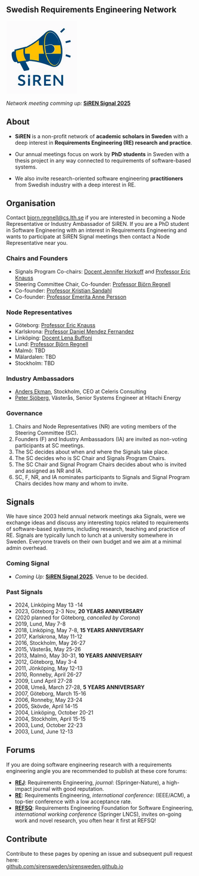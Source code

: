 
## Swedish Requirements Engineering Network

![](siren-logo.png "SiREN logo")

*Network meeting comming up:* [**SiREN Signal 2025**](2025/index.html)

## About

* **SiREN** is a non-profit network of **academic scholars in Sweden** with a deep interest in **Requirements Engineering (RE) research and practice**.

* Our annual meetings focus on work by **PhD students** in Sweden with a thesis project in any way connected to requirements of software-based systems.

* We also invite research-oriented software engineering **practitioners** from Swedish industry with a deep interest in RE.

## Organisation

Contact bjorn.regnell@cs.lth.se if you are interested in becoming a Node Representative or Industry Ambassador of SiREN. If you are a PhD student in Software Engineering with an interest in Requirements Engineering and wants to participate at SiREN Signal meetings then contact a Node Representative near you.


### Chairs and Founders

* Signals Program Co-chairs: [Docent Jennifer Horkoff](https://www.chalmers.se/en/persons/jenho/) and [Professor Eric Knauss](https://www.chalmers.se/en/persons/knauss/)
* Steering Committee Chair, Co-founder: [Professor Björn Regnell](https://cs.lth.se/bjorn-regnell/)
* Co-founder: [Professor Kristian Sandahl](https://liu.se/en/employee/krisa34)
* Co-founder: [Professor Emerita Anne Persson](https://www.kks.se/article/mot-vara-bedomare-ann-persson/)

### Node Representatives

* Göteborg: [Professor Eric Knauss](https://www.chalmers.se/en/persons/knauss/)
* Karlskrona: [Professor Daniel Mendez Fernandez](https://www.bth.se/staff/daniel-mendez-fernandez-dmz/)
* Linköping: [Docent Lena Buffoni](https://liu.se/medarbetare/olero90)
* Lund: [Professor Björn Regnell](https://cs.lth.se/bjorn-regnell/)
* Malmö: TBD
* Mälardalen: TBD
* Stockholm: TBD

### Industry Ambassadors

* [Anders Ekman](https://www.linkedin.com/in/anders-ekman-271563/), Stockholm, CEO at Celeris Consulting 
* [Peter Sjöberg](https://www.linkedin.com/in/petersjoebergvaesteras/), Västerås, Senior Systems Engineer at Hitachi Energy

### Governance

1. Chairs and Node Representatives (NR) are voting members of the Steering Committee (SC).
2. Founders (F) and Industry Ambassadors (IA) are invited as non-voting participants at SC meetings. 
3. The SC decides about when and where the Signals take place.
4. The SC decides who is SC Chair and Signals Program Chairs.
5. The SC Chair and Signal Program Chairs decides about who is invited and assigned as NR and IA.
6. SC, F, NR, and IA nominates participants to Signals and Signal Program Chairs decides how many and whom to invite.

## Signals

We have since 2003 held annual network meetings aka Signals, were we exchange ideas and discuss any interesting topics related to requirements of software-based systems, including research, teaching and practice of RE. Signals are typically lunch to lunch at a university somewhere in Sweden. Everyone travels on their own budget and we aim at a minimal admin overhead. 

### Coming Signal

* *Coming Up:* [**SiREN Signal 2025**](2025/index.html). Venue to be decided.

### Past Signals

* 2024, Linköping May 13 -14
* 2023, Göteborg 2-3 Nov, **20 YEARS ANNIVERSARY**
* (2020 planned for Göteborg, *cancelled by Corona*)
* 2019, Lund, May 7-8
* 2018, Linköping, May 7-8, **15 YEARS ANNIVERSARY**
* 2017, Karlskrona, May 11-12
* 2016, Stockholm, May 26-27
* 2015, Västerås, May 25-26
* 2013, Malmö, May 30-31, **10 YEARS ANNIVERSARY**
* 2012, Göteborg, May 3-4
* 2011, Jönköping, May 12-13
* 2010, Ronneby, April 26-27
* 2009, Lund April 27-28
* 2008, Umeå, March 27-28, **5 YEARS ANNIVERSARY**
* 2007, Göteborg, March 15-16 
* 2006, Ronneby, May 23-24 
* 2005, Skövde, April 14-15 
* 2004, Linköping, October 20-21 
* 2004, Stockholm, April 15-15 
* 2003, Lund, October 22-23 
* 2003, Lund, June 12-13 

## Forums

If you are doing software engineering research with a requirements engineering angle you are recommended to publish at these core forums:

* [**REJ**](https://link.springer.com/journal/766): Requirements Engineering, *journal*: (Springer-Nature), a high-impact journal with good reputation.
* [**RE**](https://conf.researchr.org/series/RE): Requirements Engineering, *international conference*: (IEEE/ACM), a top-tier conference with a low acceptance rate.
* [**REFSQ**](https://refsq.org): Requirements Engineering Foundation for Software Engineering, *international working conference* (Springer LNCS), invites on-going work and novel research, you often hear it first at REFSQ!

## Contribute

Contribute to these pages by opening an issue and subsequent pull request here: <br>
[github.com/sirensweden/sirensweden.github.io](https://github.com/sirensweden/sirensweden.github.io)


